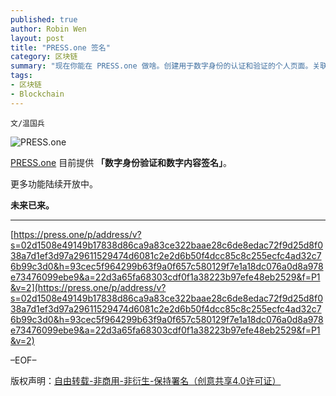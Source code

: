 ```yaml
---
published: true
author: Robin Wen
layout: post
title: "PRESS.one 签名"
category: 区块链
summary: "现在你能在 PRESS.one 做啥。创建用于数字身份的认证和验证的个人页面。关联你各种 SNS 账号或网址，来证明 “你是你”。为文本内容创建数字签名（签名地址 / 内容来源 / 内容版本快照 / 签名时间）。方便地验证他人的数字签名，查看内容快照及签名人身份。融入社群、参与 PRS 生态建设：关注由社群基金运作的『PRS 拓荒者之旅』项目，选择感兴趣 / 能发挥特长的任务完成，并领取 PRS token 作为任务激励。将来 PRESS.one 真正要做的是：基于区块链的数字内容交易及分发网络；利用交易历史的链上存证、可灵活自定义的轻合约、分布式网络、数字货币等技术；推动交易模式的变革，重建数字内容的生产 / 授权 / 分销 / 消费方式。发掘并借助新型的信任关系 / 组织形式 / 驱动模式，重塑内容生产者 / 消费者的角色及关系。去中心化的开放协议，允许任何人基于我们的数据和基础架构来创建应用及内容。透明，高效，平等。"
tags:
- 区块链
- Blockchain
---
```


`文/温国兵`

![PRESS.one](https://cdn.wenguobing.com/fFXm7J3.jpg)

[PRESS.one](https://press.one/main/p/22d3a65fa68303cdf0f1a38223b97efe48eb2529) 目前提供 **「数字身份验证和数字内容签名」**。

更多功能陆续开放中。

**未来已来。**

***

[https://press.one/p/address/v?s=02d1508e49149b17838d86ca9a83ce322baae28c6de8edac72f9d25d8f038a7d1ef3d97a29611529474d6081c2e2d6b50f4dcc85c8c255ecfc4ad32c76b99c3d0&h=93cec5f964299b63f9a0f657c580129f7e1a18dc076a0d8a978e73476099ebe9&a=22d3a65fa68303cdf0f1a38223b97efe48eb2529&f=P1&v=2](https://press.one/p/address/v?s=02d1508e49149b17838d86ca9a83ce322baae28c6de8edac72f9d25d8f038a7d1ef3d97a29611529474d6081c2e2d6b50f4dcc85c8c255ecfc4ad32c76b99c3d0&h=93cec5f964299b63f9a0f657c580129f7e1a18dc076a0d8a978e73476099ebe9&a=22d3a65fa68303cdf0f1a38223b97efe48eb2529&f=P1&v=2)

–EOF–

版权声明：[自由转载-非商用-非衍生-保持署名（创意共享4.0许可证）](http://creativecommons.org/licenses/by-nc-nd/4.0/deed.zh)
